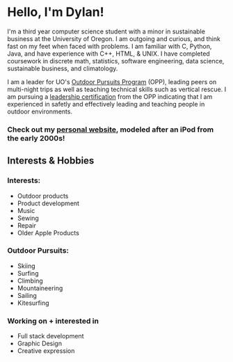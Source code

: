 # Hello, I'm Dylan!
I'm a third year computer science student with a minor in sustainable business at the University of Oregon. I am outgoing and curious, and think fast on my feet when faced with problems. I am familiar with C, Python, Java, and have experience with C++, HTML, & UNIX. I have completed coursework in discrete math, statistics, software engineering, data science, sustainable business, and climatology.

I am a leader for UO's [Outdoor Pursuits Program](https://opp.uoregon.edu) (OPP), leading peers on multi-night trips as well as teaching technical skills such as vertical rescue. I am pursuing a [leadership certification](https://opp.uoregon.edu/leadership-training/) from the OPP indicating that I am experienced in safetly and effectively leading and teaching people in outdoor environments. 

### Check out my [personal website](dylanmurphy.xyz), modeled after an iPod from the early 2000s!

## Interests & Hobbies
### Interests:
+ Outdoor products
+ Product development
+ Music
+ Sewing
+ Repair
+ Older Apple Products
  
### Outdoor Pursuits:
+ Skiing
+ Surfing
+ Climbing
+ Mountaineering
+ Sailing
+ Kitesurfing

### Working on + interested in
+ Full stack development
+ Graphic Design
+ Creative expression


<!--
**djmurphy6/djmurphy6** is a ✨ _special_ ✨ repository because its `README.md` (this file) appears on your GitHub profile.

Here are some ideas to get you started:

- 🔭 I’m currently working on ...
- 🌱 I’m currently learning ...
- 👯 I’m looking to collaborate on ...
- 🤔 I’m looking for help with ...
- 💬 Ask me about ...
- 📫 How to reach me: ...
- 😄 Pronouns: ...
- ⚡ Fun fact: ...
-->
